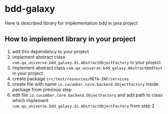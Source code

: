 # bdd-galaxy
Here is described library for implementation bdd in java project

## How to implement library in your project
1. add this dependency to your project
2. implement abstract class ```com.qa_universe.bdd_galaxy.di.AbstractObjectFactory``` in your project
3. implement abstract class ```com.qa_universe.bdd_galaxy.AbstractBddTest``` in your project
4. create package ```src/test/resources/META-INF/services```
5. create file with name ```io.cucumber.core.backend.ObjectFactory``` inside package from previous step
6. edit file ```io.cucumber.core.backend.ObjectFactory``` and add path to class which implement ```com.qa_universe.bdd_galaxy.di.AbstractObjectFactory``` from step 2
